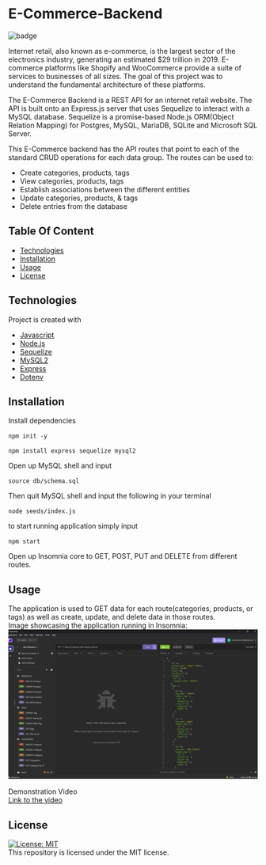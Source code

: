 # E-Commerce-Backend
![badge](https://img.shields.io/badge/license-MIT-blue.svg)

Internet retail, also known as e-commerce, is the largest sector of the electronics industry, generating an estimated $29 trillion in 2019. E-commerce platforms like Shopify and WooCommerce provide a suite of services to businesses of all sizes. The goal of this project was to understand the fundamental architecture of these platforms.

The E-Commerce Backend is a REST API for an internet retail website. The API is built onto an Express.js server that uses Sequelize to interact with a MySQL database. Sequelize is a promise-based Node.js ORM(Object Relation Mapping) for Postgres, MySQL, MariaDB, SQLite and Microsoft SQL Server.

This E-Commerce backend has the API routes that point to each of the standard CRUD operations for each data group. The routes can be used to:

* Create categories, products, tags
* View categories, products, tags
* Establish associations between the different entities
* Update categories, products, & tags
* Delete entries from the database

## Table Of Content
* [Technologies](#technologies)
* [Installation](#installation)
* [Usage](#usage)
* [License](#license)

## Technologies

Project is created with 
* [Javascript](https://www.javascript.com/)
* [Node.js](https://nodejs.org/en/)
* [Sequelize](https://www.npmjs.com/package/sequelize)
* [MySQL2](https://www.npmjs.com/package/mysql2)
* [Express](https://www.npmjs.com/package/express)
* [Dotenv](https://www.npmjs.com/package/dotenv)

## Installation

Install dependencies 
```terminal
npm init -y
``` 
```terminal
npm install express sequelize mysql2
```
Open up MySQL shell and input 
```terminal
source db/schema.sql
```
Then quit MySQL shell and input the following in your terminal
```terminal
node seeds/index.js
```
to start running application simply input 
```terminal
npm start
```
Open up Insomnia core to GET, POST, PUT and DELETE from different routes.

## Usage
The application is used to GET data for each route(categories, products, or tags) as well as create, update, and delete data in those routes.<br>
Image showcasing the application running in Insomnia:<br>
![insomnia-test](./Assets/insomnia.png)

Demonstration Video <br>
[Link to the video](https://www.loom.com/share/7a7baa4a81e640a1b708f7e7749b931e?sid=d435a233-0239-41ff-b7bb-5a83ed37b626)

## License
[![License: MIT](https://img.shields.io/badge/License-MIT-yellow.svg)](https://opensource.org/licenses/MIT)
<br>
This repository is licensed under the MIT license.